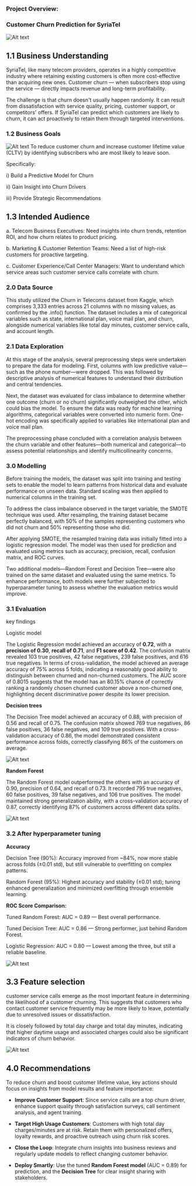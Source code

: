 ### Project Overview:
###  Customer Churn Prediction for SyriaTel
![Alt text](Images/churn_photo.jpg)

## 1.1 Business Understanding

SyriaTel, like many telecom providers, operates in a highly competitive industry where retaining existing customers is often more cost-effective than acquiring new ones. Customer churn — when subscribers stop using the service — directly impacts revenue and long-term profitability.

The challenge is that churn doesn't usually happen randomly. It can result from dissatisfaction with service quality, pricing, customer support, or competitors' offers. If SyriaTel can predict which customers are likely to churn, it can act proactively to retain them through targeted interventions.

### 1.2 Business Goals
![Alt text](Images/Business_goals.jpg)
To reduce customer churn and increase customer lifetime value (CLTV) by identifying subscribers who are most likely to leave soon.

Specifically:

i)  Build a Predictive Model for Churn

ii) Gain Insight into Churn Drivers

iii) Provide Strategic Recommendations

## 1.3 Intended Audience

a. Telecom Business Executives: Need insights into churn trends, retention ROI, and how churn relates to product pricing.

b. Marketing & Customer Retention Teams: Need a list of high-risk customers for proactive targeting.

c. Customer Experience/Call Center Managers: Want to understand which service areas such customer service calls correlate with churn.

### 2.0 Data Source
This study utilized the Churn in Telecoms dataset from Kaggle, which comprises 3,333 entries across 21 columns with no missing values, as confirmed by the .info() function. The dataset includes a mix of categorical variables such as state, international plan, voice mail plan, and churn, alongside numerical variables like total day minutes, customer service calls, and account length.

### 2.1 Data Exploration

At this stage of the analysis, several preprocessing steps were undertaken to prepare the data for modeling. First, columns with low predictive value—such as the phone number—were dropped. This was followed by descriptive analysis of numerical features to understand their distribution and central tendencies.

Next, the dataset was evaluated for class imbalance to determine whether one outcome (churn or no churn) significantly outweighed the other, which could bias the model. To ensure the data was ready for machine learning algorithms, categorical variables were converted into numeric form. One-hot encoding was specifically applied to variables like international plan and voice mail plan.

The preprocessing phase concluded with a correlation analysis between the churn variable and other features—both numerical and categorical—to assess potential relationships and identify multicollinearity concerns.

### 3.0 Modelling

Before training the models, the dataset was split into training and testing sets to enable the model to learn patterns from historical data and evaluate performance on unseen data. Standard scaling was then applied to numerical columns in the training set. 

To address the class imbalance observed in the target variable, the SMOTE technique was used. After resampling, the training dataset became perfectly balanced, with 50% of the samples representing customers who did not churn and 50% representing those who did.

After applying SMOTE, the resampled training data was initially fitted into a logistic regression model. The model was then used for prediction and evaluated using metrics such as accuracy, precision, recall, confusion matrix, and ROC curves. 

Two additional models—Random Forest and Decision Tree—were also trained on the same dataset and evaluated using the same metrics. To enhance performance, both models were further subjected to hyperparameter tuning to assess whether the evaluation metrics would improve.

### 3.1 Evaluation

key findings 

Logistic model

The Logistic Regression model achieved an accuracy of **0.72**, with a **precision of 0.30**, **recall of 0.71**, and **F1 score of 0.42**. The confusion matrix revealed 103 true positives, 42 false negatives, 239 false positives, and 616 true negatives. In terms of cross-validation, the model achieved an average accuracy of 75% across 5 folds, indicating a reasonably good ability to distinguish between churned and non-churned customers. The AUC score of 0.8015 suggests that the model has an 80.15% chance of correctly ranking a randomly chosen churned customer above a non-churned one, highlighting decent discriminative power despite its lower precision.


**Decision trees**

The Decision Tree model achieved an accuracy of 0.88, with precision of 0.56 and recall of 0.75. The confusion matrix showed 769 true negatives, 86 false positives, 36 false negatives, and 109 true positives. With a cross-validation accuracy of 0.86, the model demonstrated consistent performance across folds, correctly classifying 86% of the customers on average.

![Alt text](Images\Confusion_Matrix_DT.png)

**Random Forest**

The Random Forest model outperformed the others with an accuracy of 0.90, precision of 0.64, and recall of 0.73. It recorded 795 true negatives, 60 false positives, 39 false negatives, and 106 true positives. The model maintained strong generalization ability, with a cross-validation accuracy of 0.87, correctly identifying 87% of customers across different data splits.

![Alt text](Images/Confusion_Matrix_RF.png)

 ### 3.2 After hyperparameter tuning

**Accuracy**

Decision Tree (90%): Accuracy improved from ~84%, now more stable across folds (±0.01 std), but still vulnerable to overfitting on complex patterns.

Random Forest (95%): Highest accuracy and stability (±0.01 std); tuning enhanced generalization and minimized overfitting through ensemble learning.

**ROC Score Comparison:**

Tuned Random Forest: AUC = 0.89 — Best overall performance.

Tuned Decision Tree: AUC = 0.86 — Strong performer, just behind Random Forest.

Logistic Regression: AUC = 0.80 — Lowest among the three, but still a reliable baseline.

![Alt text](Images/Tuned_ROC_Curve.png)

## 3.3 Feature selection

customer service calls emerge as the most important feature in determining the likelihood of a customer churning. This suggests that customers who contact customer service frequently may be more likely to leave, potentially due to unresolved issues or dissatisfaction. 

It is closely followed by total day charge and total day minutes, indicating that higher daytime usage and associated charges could also be significant indicators of churn behavior.

![Alt text](Images/features.png)

## 4.0 Recommendations

To reduce churn and boost customer lifetime value, key actions should focus on insights from model results and feature importance:

* **Improve Customer Support**: Since service calls are a top churn driver, enhance support quality through satisfaction surveys, call sentiment analysis, and agent training.

* **Target High Usage Customers**: Customers with high total day charges/minutes are at risk. Retain them with personalized offers, loyalty rewards, and proactive outreach using churn risk scores.

* **Close the Loop**: Integrate churn insights into business reviews and regularly update models to reflect changing customer behavior.

* **Deploy Smartly**: Use the tuned **Random Forest model** (AUC = 0.89) for prediction, and the **Decision Tree** for clear insight sharing with stakeholders.
